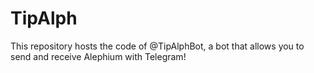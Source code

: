 # TipAlph

This repository hosts the code of @TipAlphBot, a bot that allows you to send and receive Alephium with Telegram!

